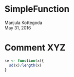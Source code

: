 # SimpleFunction
Manjula Kottegoda  
May 31, 2016  


# Comment XYZ


```r
se <- function(x){
  sd(x)/length(x) 
}
```
